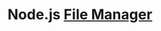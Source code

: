 # Node.js [File Manager](https://github.com/AlreadyBored/nodejs-assignments/blob/main/assignments/file-manager/assignment.md)

